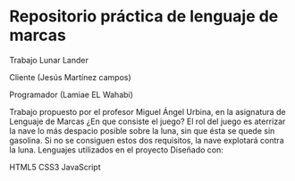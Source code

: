# Repositorio práctica de lenguaje de marcas

Trabajo Lunar Lander

Cliente (Jesús Martínez campos)

Programador (Lamiae EL Wahabi)  

Trabajo propuesto por el profesor Miguel Ángel Urbina, en la asignatura de Lenguaje de Marcas
¿En que consiste el juego?
El rol del juego es aterrizar la nave lo más despacio posible sobre la luna, sin que ésta se quede sin gasolina. Si no se consiguen estos dos requisitos, la nave explotará contra la luna.
Lenguajes utilizados en el proyecto
Diseñado con:

HTML5
CSS3
JavaScript

